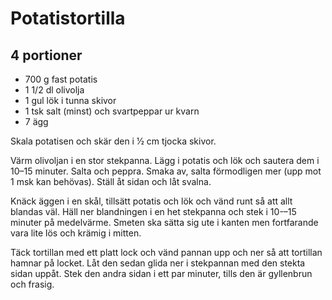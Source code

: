 # Potatistortilla

## 4 portioner

- 700 g fast potatis
- 1 1/2 dl olivolja
- 1 gul lök i tunna skivor
- 1 tsk salt (minst) och svartpeppar ur kvarn
- 7 ägg

Skala potatisen och skär den i 1⁄2 cm tjocka skivor.

Värm olivoljan i en stor stekpanna. Lägg i potatis och lök och sautera dem i 10–15
minuter. Salta och peppra. Smaka av, salta förmodligen mer (upp mot 1 msk kan behövas).
Ställ åt sidan och låt svalna.

Knäck äggen i en skål, tillsätt potatis och lök och vänd runt så att allt blandas
väl. Häll ner blandningen i en het stekpanna och stek i 10-–15 minuter på medelvärme.
Smeten ska sätta sig ute i kanten men fortfarande vara lite lös och krämig i mitten. 

Täck tortillan med ett platt lock och vänd pannan upp och ner så att tortillan hamnar
på locket. Låt den sedan glida ner i stekpannan med den stekta sidan uppåt. Stek den
andra sidan i ett par minuter, tills den är gyllenbrun och frasig.
